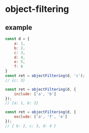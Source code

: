 # object-filtering

## example
```javascript
const d = {
	a: 1,
	b: 2,
	c: 3,
	d: 4,
	e: 5,
	f: 6
}
const ret = objectFiltering(d, 'c');
// {c: 3}

const ret = objectFiltering(d, {
	include: ['a', 'b']
});
// {a: 1, b: 2}

const ret = objectFiltering(d, {
	exclude: ['a', 'f', 'e']
});
// { b: 2, c: 3, d: 4 }
```